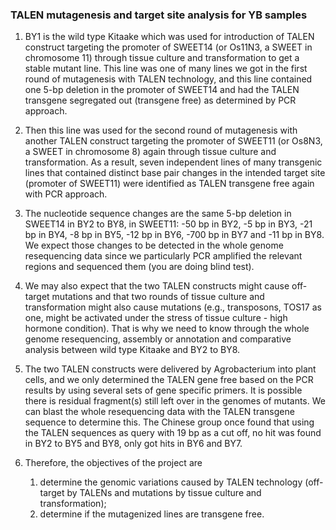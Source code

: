 ### TALEN mutagenesis and target site analysis for YB samples
1.  BY1 is the wild type Kitaake which was used for introduction of TALEN construct targeting the promoter of SWEET14 (or Os11N3, a SWEET in chromosome 11) through tissue culture and transformation to get a stable mutant line. This line was one of many lines we got in the first round of mutagenesis with TALEN technology, and this line contained one 5-bp deletion in the promoter of SWEET14 and had the TALEN transgene segregated out (transgene free) as determined by PCR approach. 

2.  Then this line was used for the second round of mutagenesis with another TALEN construct targeting the promoter of SWEET11 (or Os8N3, a SWEET in chromosome 8) again through tissue culture and transformation. As a result, seven independent lines of many transgenic lines that contained distinct base pair changes in the intended target site (promoter of SWEET11) were identified as TALEN transgene free again with PCR approach. 

3.  The nucleotide sequence changes are the same 5-bp deletion in SWEET14 in BY2 to BY8, in SWEET11: -50 bp in BY2, -5 bp in BY3, -21 bp in BY4, -8 bp in BY5, -12 bp in BY6, -700 bp in BY7 and -11 bp in BY8.  We expect those changes to be detected in the whole genome resequencing data since we particularly PCR amplified the relevant regions and sequenced them (you are doing blind test).

4.  We may also expect that the two TALEN constructs might cause off-target mutations and that two rounds of tissue culture and transformation might also cause mutations (e.g., transposons, TOS17 as one, might be activated under the stress of tissue culture - high hormone condition). That is why we need to know through the whole genome resequencing, assembly or annotation and comparative analysis between wild type Kitaake and BY2 to BY8.

5. The two TALEN constructs were delivered by Agrobacterium into plant cells, and we only determined the TALEN gene free based on the PCR results by using several sets of gene specific primers. It is possible there is residual fragment(s) still left over in the genomes of mutants. We can blast the whole resequencing data with the TALEN transgene sequence to determine this. The Chinese group once found that using the TALEN sequences as query with 19 bp as a cut off, no hit was found in BY2 to BY5 and BY8, only got hits in BY6 and BY7. 

6. Therefore, the objectives of the project are
    1. determine the genomic variations caused by TALEN technology (off-target by TALENs and mutations by tissue culture and transformation);
    2. determine if the mutagenized lines are transgene free.
  
